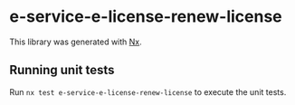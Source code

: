 # e-service-e-license-renew-license

This library was generated with [Nx](https://nx.dev).

## Running unit tests

Run `nx test e-service-e-license-renew-license` to execute the unit tests.
